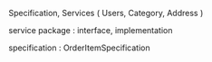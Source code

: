 
Specification, Services ( Users, Category, Address )

service package : interface, implementation

specification : OrderItemSpecification
